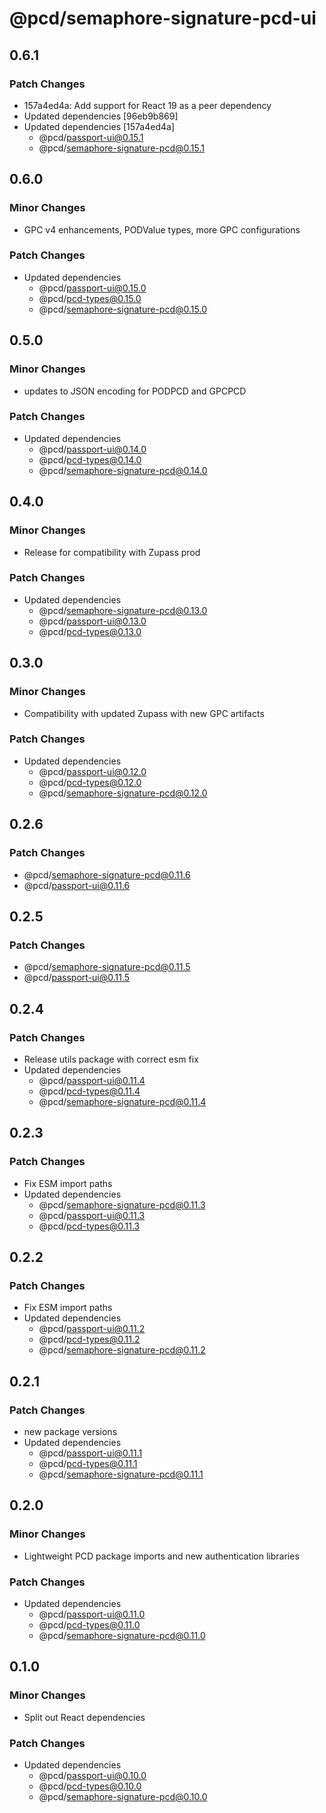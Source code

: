 # @pcd/semaphore-signature-pcd-ui

## 0.6.1

### Patch Changes

- 157a4ed4a: Add support for React 19 as a peer dependency
- Updated dependencies [96eb9b869]
- Updated dependencies [157a4ed4a]
  - @pcd/passport-ui@0.15.1
  - @pcd/semaphore-signature-pcd@0.15.1

## 0.6.0

### Minor Changes

- GPC v4 enhancements, PODValue types, more GPC configurations

### Patch Changes

- Updated dependencies
  - @pcd/passport-ui@0.15.0
  - @pcd/pcd-types@0.15.0
  - @pcd/semaphore-signature-pcd@0.15.0

## 0.5.0

### Minor Changes

- updates to JSON encoding for PODPCD and GPCPCD

### Patch Changes

- Updated dependencies
  - @pcd/passport-ui@0.14.0
  - @pcd/pcd-types@0.14.0
  - @pcd/semaphore-signature-pcd@0.14.0

## 0.4.0

### Minor Changes

- Release for compatibility with Zupass prod

### Patch Changes

- Updated dependencies
  - @pcd/semaphore-signature-pcd@0.13.0
  - @pcd/passport-ui@0.13.0
  - @pcd/pcd-types@0.13.0

## 0.3.0

### Minor Changes

- Compatibility with updated Zupass with new GPC artifacts

### Patch Changes

- Updated dependencies
  - @pcd/passport-ui@0.12.0
  - @pcd/pcd-types@0.12.0
  - @pcd/semaphore-signature-pcd@0.12.0

## 0.2.6

### Patch Changes

- @pcd/semaphore-signature-pcd@0.11.6
- @pcd/passport-ui@0.11.6

## 0.2.5

### Patch Changes

- @pcd/semaphore-signature-pcd@0.11.5
- @pcd/passport-ui@0.11.5

## 0.2.4

### Patch Changes

- Release utils package with correct esm fix
- Updated dependencies
  - @pcd/passport-ui@0.11.4
  - @pcd/pcd-types@0.11.4
  - @pcd/semaphore-signature-pcd@0.11.4

## 0.2.3

### Patch Changes

- Fix ESM import paths
- Updated dependencies
  - @pcd/semaphore-signature-pcd@0.11.3
  - @pcd/passport-ui@0.11.3
  - @pcd/pcd-types@0.11.3

## 0.2.2

### Patch Changes

- Fix ESM import paths
- Updated dependencies
  - @pcd/passport-ui@0.11.2
  - @pcd/pcd-types@0.11.2
  - @pcd/semaphore-signature-pcd@0.11.2

## 0.2.1

### Patch Changes

- new package versions
- Updated dependencies
  - @pcd/passport-ui@0.11.1
  - @pcd/pcd-types@0.11.1
  - @pcd/semaphore-signature-pcd@0.11.1

## 0.2.0

### Minor Changes

- Lightweight PCD package imports and new authentication libraries

### Patch Changes

- Updated dependencies
  - @pcd/passport-ui@0.11.0
  - @pcd/pcd-types@0.11.0
  - @pcd/semaphore-signature-pcd@0.11.0

## 0.1.0

### Minor Changes

- Split out React dependencies

### Patch Changes

- Updated dependencies
  - @pcd/passport-ui@0.10.0
  - @pcd/pcd-types@0.10.0
  - @pcd/semaphore-signature-pcd@0.10.0
